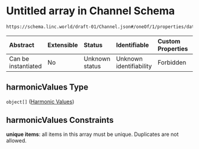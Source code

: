 # Untitled array in Channel Schema

```txt
https://schema.linc.world/draft-01/Channel.json#/oneOf/1/properties/data/properties/harmonicValues
```



| Abstract            | Extensible | Status         | Identifiable            | Custom Properties | Additional Properties | Access Restrictions | Defined In                                           |
| :------------------ | :--------- | :------------- | :---------------------- | :---------------- | :-------------------- | :------------------ | :--------------------------------------------------- |
| Can be instantiated | No         | Unknown status | Unknown identifiability | Forbidden         | Allowed               | none                | [Channel.json*](Channel.json "open original schema") |

## harmonicValues Type

`object[]` ([Harmonic Values](channel-oneof-channel-with-rogowski-coil-properties-data-properties-harmonicvalues-harmonic-values.md))

## harmonicValues Constraints

**unique items**: all items in this array must be unique. Duplicates are not allowed.
